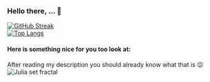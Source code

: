 ### Hello there, ... 👋

[![GitHub Streak](http://github-readme-streak-stats.herokuapp.com?user=Tymon-Dydowicz&theme=dark&background=000000)](https://git.io/streak-stats)\
[![Top Langs](https://github-readme-stats.vercel.app/api/top-langs/?username=Tymon-Dydowicz&layout=compact&theme=vision-friendly-dark)](https://github.com/anuraghazra/github-readme-stats)


#### Here is something nice for you too look at:
After reading my description you should already know what that is 😉
![Julia set fractal](https://c4.wallpaperflare.com/wallpaper/2/765/197/abstract-fractal-julia-set-simple-wallpaper-thumb.jpg)


<!--
**Tymon-Dydowicz/Tymon-Dydowicz** is a ✨ _special_ ✨ repository because its `README.md` (this file) appears on your GitHub profile.

Here are some ideas to get you started:

- 🔭 I’m currently working on ...
- 🌱 I’m currently learning ...
- 👯 I’m looking to collaborate on ...
- 🤔 I’m looking for help with ...
- 💬 Ask me about ...
- 📫 How to reach me: ...
- 😄 Pronouns: ...
- ⚡ Fun fact: ...
-->
